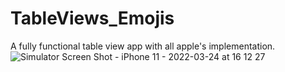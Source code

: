 # TableViews_Emojis
A fully functional table view app with all apple's implementation.
![Simulator Screen Shot - iPhone 11 - 2022-03-24 at 16 12 27](https://user-images.githubusercontent.com/41402096/160022411-55381ca6-1f65-4597-970d-0014b53421c1.png)

